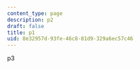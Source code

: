 ```yaml
---
content_type: page
description: p2
draft: false
title: p1
uid: 8e32957d-93fe-46c8-81d9-329a6ec57c46
---
```

p3